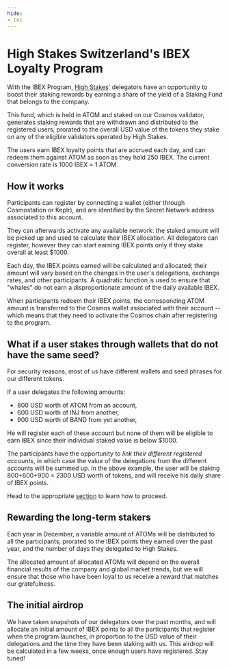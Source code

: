 ```yaml
---
hide:
- toc
---
```


# High Stakes Switzerland's IBEX Loyalty Program

With the IBEX Program, [High Stakes]([https://highstakes.ch)' delegators have an opportunity to boost their staking rewards by earning a share of the yield of a Staking Fund that belongs to the company.

This fund, which is held in ATOM and staked on our Cosmos validator, generates staking rewards that are withdrawn and distributed to the registered users, prorated to the overall USD value of the tokens they stake on any of the eligible validators operated by High Stakes.

The users earn IBEX loyalty points that are accrued each day, and can redeem them against ATOM as soon as they hold 250 IBEX. The current conversion rate is 1000 IBEX = 1 ATOM.


## How it works

Participants can register by connecting a wallet (either through Cosmostation or Keplr), and are identified by the Secret Network address associated to this account.

They can afterwards activate any available network: the staked amount will be picked up and used to calculate their IBEX allocation.
All delegators can register, however they can start earning IBEX points only if they stake overall at least $1000.

Each day, the IBEX points earned will be calculated and allocated; their amount will vary based on the changes in the user's delegations, exchange rates, and other participants. A quadratic function is used to ensure that "whales" do not earn a disproportionate amount of the daily available IBEX.

When participants redeem their IBEX points, the corresponding ATOM amount is transferred to the Cosmos wallet associated with their account -- which means that they need to activate the Cosmos chain after registering to the program. 

## What if a user stakes through wallets that do not have the same seed?

For security reasons, most of us have different wallets and seed phrases for our different tokens.

If a user delegates the following amounts:

  - 800 USD worth of ATOM from an account,
  - 600 USD worth of INJ from another, 
  - 900 USD worth of BAND from yet another,

He will register each of these account but none of them will be eligible to earn IBEX since their individual staked value is below $1000.

The participants have the opportunity to _link their different registered accounts_, in which case the value of the delegations from the different accounts will be summed up.
In the above example, the user will be staking 800+600+900 = 2300 USD worth of tokens, and will receive his daily share of IBEX points.

Head to the appropriate [section](https://docs.highstakes.ch/loyalty-program/link/) to learn how to proceed.

## Rewarding the long-term stakers

Each year in December, a variable amount of ATOMs will be distributed to all the participants, prorated to the IBEX points they earned over the past year, and the number of days they delegated to High Stakes.

The allocated amount of allocated ATOMs will depend on the overall financial results of the company and global market trends, but we will ensure that those who have been loyal to us receive a reward that matches our gratefulness.

## The initial airdrop

We have taken snapshots of our delegators over the past months, and will allocate an initial amount of IBEX points to all the participants that register when the program launches, in proportion to the USD value of their delegations and the time they have been staking with us.
This airdrop will be calculated in a few weeks, once enough users have registered. Stay tuned!


